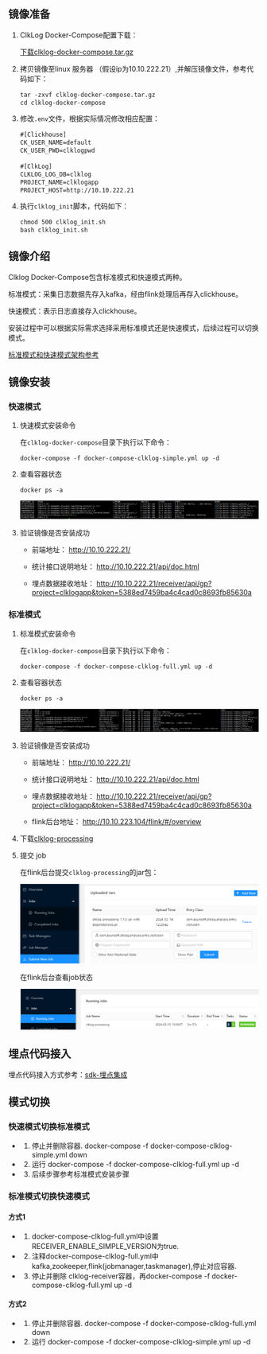   
## 镜像准备

1. ClkLog Docker-Compose配置下载：

    <a href="https://clklog.com/res/docker/clklog-docker-compose.tar.gz" target="_blank" rel="noopener" id="docker-compose-tar">下载clklog-docker-compose.tar.gz</a>

2. 拷贝镜像至linux 服务器 （假设ip为10.10.222.21）,并解压镜像文件，参考代码如下：

    ```
    tar -zxvf clklog-docker-compose.tar.gz
    cd clklog-docker-compose 
    ```

3. 修改`.env`文件，根据实际情况修改相应配置：

    ```
    #[Clickhouse]
    CK_USER_NAME=default
    CK_USER_PWD=clklogpwd

    #[ClkLog]
    CLKLOG_LOG_DB=clklog
    PROJECT_NAME=clklogapp
    PROJECT_HOST=http://10.10.222.21
    ```

4. 执行`clklog_init`脚本，代码如下：

    ```
    chmod 500 clklog_init.sh
    bash clklog_init.sh
    ```

## 镜像介绍

   Clklog Docker-Compose包含标准模式和快速模式两种。

   标准模式：采集日志数据先存入kafka，经由flink处理后再存入clickhouse。

   快速模式：表示日志直接存入clickhouse。

   安装过程中可以根据实际需求选择采用标准模式还是快速模式，后续过程可以切换模式。

   [标准模式和快速模式架构参考](/introduce.md?id=系统架构)

## 镜像安装

### 快速模式

1. 快速模式安装命令

   在`clklog-docker-compose`目录下执行以下命令：

    ```
    docker-compose -f docker-compose-clklog-simple.yml up -d
    ```

2. 查看容器状态

    ```
    docker ps -a
    ```

    ![image](../assets/imgs/simple_container.png)  

3. 验证镜像是否安装成功

   - 前端地址： <http://10.10.222.21/>

   - 统计接口说明地址： <http://10.10.222.21/api/doc.html>

   - 埋点数据接收地址： <http://10.10.222.21/receiver/api/gp?project=clklogapp&token=5388ed7459ba4c4cad0c8693fb85630a>

### 标准模式

1. 标准模式安装命令

   在`clklog-docker-compose`目录下执行以下命令：

    ```
    docker-compose -f docker-compose-clklog-full.yml up -d
    ```

2. 查看容器状态

    ```
    docker ps -a
    ```

    ![image](../assets/imgs/full_container.png)  

3. 验证镜像是否安装成功

   - 前端地址： <http://10.10.222.21/>

   - 统计接口说明地址： <http://10.10.222.21/api/doc.html>

   - 埋点数据接收地址： <http://10.10.222.21/receiver/api/gp?project=clklogapp&token=5388ed7459ba4c4cad0c8693fb85630a>

   - flink后台地址： <http://10.10.223.104/flink/#/overview>

4. 下载[clklog-processing](https://gitee.com/clklog/clklog-processing/releases)

5. 提交 job

   在flink后台提交`clklog-processing`的jar包：

   ![image](../assets/imgs/submitjob.png)  

   在flink后台查看job状态

   ![image](../assets/imgs/flink-status.png)  

## 埋点代码接入

   埋点代码接入方式参考：[sdk-埋点集成](/quickstart/deployment.md#_9-sdk-埋点集成)

## 模式切换

### 快速模式切换标准模式

- 1. 停止并删除容器. docker-compose -f docker-compose-clklog-simple.yml down
- 2. 运行 docker-compose -f docker-compose-clklog-full.yml up -d
- 3. 后续步骤参考标准模式安装步骤

### 标准模式切换快速模式

#### 方式1

- 1. docker-compose-clklog-full.yml中设置RECEIVER_ENABLE_SIMPLE_VERSION为true.
- 2. 注释docker-compose-clklog-full.yml中kafka,zookeeper,flink(jobmanager,taskmanager),停止对应容器.
- 3. 停止并删除 clklog-receiver容器，再docker-compose -f docker-compose-clklog-full.yml up -d

#### 方式2

- 1. 停止并删除容器. docker-compose -f docker-compose-clklog-full.yml down
- 2. 运行 docker-compose -f docker-compose-clklog-simple.yml up -d
